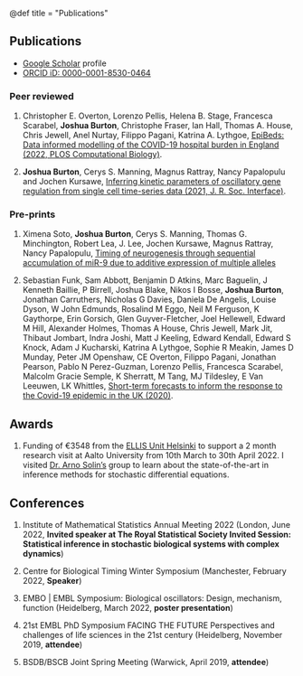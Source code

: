 @def title = "Publications"

## Publications
* [Google Scholar](https://scholar.google.co.uk/citations?user=y5cJwpEAAAAJ&hl=en) profile
* [ORCID iD: 0000-0001-8530-0464](https://orcid.org/0000-0001-8530-0464)

### Peer reviewed
1. Christopher E. Overton, Lorenzo Pellis, Helena B. Stage, Francesca Scarabel, **Joshua Burton**, Christophe Fraser, Ian Hall, Thomas A. House, Chris Jewell, Anel Nurtay, Filippo Pagani, Katrina A. Lythgoe, [EpiBeds: Data informed modelling of the COVID-19 hospital burden in England (2022, PLOS Computational Biology)](https://doi.org/10.1371/journal.pcbi.1010406).

2. **Joshua Burton**, Cerys S. Manning, Magnus Rattray, Nancy Papalopulu and Jochen Kursawe, [Inferring kinetic parameters of oscillatory gene regulation from single cell time-series data (2021, J. R. Soc. Interface)](https://doi.org/10.1098/rsif.2021.0393).

### Pre-prints
1. Ximena Soto, **Joshua Burton**, Cerys S. Manning, Thomas G. Minchington, Robert Lea, J. Lee, Jochen Kursawe, Magnus Rattray, Nancy Papalopulu, [Timing of neurogenesis through sequential accumulation of miR-9 due to additive expression of multiple alleles](https://www.biorxiv.org/content/10.1101/2020.08.03.233890)

2. Sebastian Funk, Sam Abbott, Benjamin D Atkins, Marc Baguelin, J Kenneth Baillie, P Birrell, Joshua Blake, Nikos I Bosse, **Joshua Burton**, Jonathan Carruthers, Nicholas G Davies, Daniela De Angelis, Louise Dyson, W John Edmunds, Rosalind M Eggo, Neil M Ferguson, K Gaythorpe, Erin Gorsich, Glen Guyver-Fletcher, Joel Hellewell, Edward M Hill, Alexander Holmes, Thomas A House, Chris Jewell, Mark Jit, Thibaut Jombart, Indra Joshi, Matt J Keeling, Edward Kendall, Edward S Knock, Adam J Kucharski, Katrina A Lythgoe, Sophie R Meakin, James D Munday, Peter JM Openshaw, CE Overton, Filippo Pagani, Jonathan Pearson, Pablo N Perez-Guzman, Lorenzo Pellis, Francesca Scarabel, Malcolm Gracie Semple, K Sherratt, M Tang, MJ Tildesley, E Van Leeuwen, LK Whittles, [Short-term forecasts to inform the response to the Covid-19 epidemic in the UK (2020)](https://doi.org/10.1101/2020.11.11.20220962).

## Awards
1. Funding of €3548 from the [ELLIS Unit Helsinki](https://fcai.fi/ellis-unit-helsinki) to support a 2 month research visit at Aalto University from 10th March to 30th April 2022. I visited [Dr. Arno Solin’s](https://users.aalto.fi/~asolin/) group to learn about the state-of-the-art in inference methods for stochastic differential equations.

## Conferences
1. Institute of Mathematical Statistics Annual Meeting 2022 (London, June 2022, **Invited speaker at The Royal Statistical Society Invited Session: Statistical inference in stochastic biological systems with complex dynamics**)

2. Centre for Biological Timing Winter Symposium (Manchester, February 2022, **Speaker**)

3. EMBO | EMBL Symposium: Biological oscillators: Design, mechanism, function (Heidelberg, March 2022, **poster presentation**)

4. 21st EMBL PhD Symposium FACING THE FUTURE Perspectives and challenges of life sciences in the 21st century (Heidelberg, November 2019, **attendee**)

5. BSDB/BSCB Joint Spring Meeting (Warwick, April 2019, **attendee**)